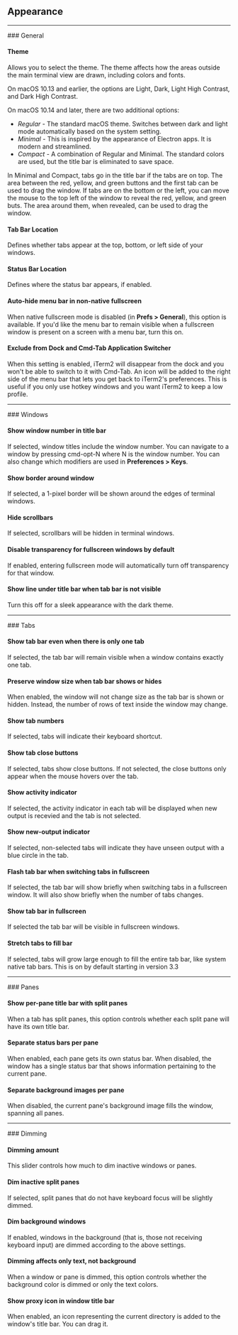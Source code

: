 ## Appearance

<hr>
### General

#### Theme
Allows you to select the theme. The theme affects how the areas outside the main terminal view are drawn, including colors and fonts.

On macOS 10.13 and earlier, the options are Light, Dark, Light High Contrast, and Dark High Contrast.

On macOS 10.14 and later, there are two additional options:

  * *Regular* - The standard macOS theme. Switches between dark and light mode automatically based on the system setting.
  * *Minimal* - This is inspired by the appearance of Electron apps. It is modern and streamlined.
  * *Compact* - A combination of Regular and Minimal. The standard colors are used, but the title bar is eliminated to save space.

In Minimal and Compact, tabs go in the title bar if the tabs are on top. The
area between the red, yellow, and green buttons and the first tab can be used
to drag the window. If tabs are on the bottom or the left, you can move the
mouse to the top left of the window to reveal the red, yellow, and green buts.
The area around them, when revealed, can be used to drag the window.

#### Tab Bar Location
Defines whether tabs appear at the top, bottom, or left side of your windows.

#### Status Bar Location
Defines where the status bar appears, if enabled.

#### Auto-hide menu bar in non-native fullscreen
When native fullscreen mode is disabled (in **Prefs > General**), this option is available. If you'd like the menu bar to remain visible when a fullscreen window is present on a screen with a menu bar, turn this on.

#### Exclude from Dock and Cmd-Tab Application Switcher
When this setting is enabled, iTerm2 will disappear from the dock and you won't be able to switch to it with Cmd-Tab. An icon will be added to the right side of the menu bar that lets you get back to iTerm2's preferences. This is useful if you only use hotkey windows and you want iTerm2 to keep a low profile.

<hr>
### Windows

#### Show window number in title bar
If selected, window titles include the window number. You can navigate to a window by pressing cmd-opt-N where N is the window number. You can also change which modifiers are used in **Preferences > Keys**.

#### Show border around window
If selected, a 1-pixel border will be shown around the edges of terminal windows.

#### Hide scrollbars
If selected, scrollbars will be hidden in terminal windows.

#### Disable transparency for fullscreen windows by default
If enabled, entering fullscreen mode will automatically turn off transparency for that window.

#### Show line under title bar when tab bar is not visible
Turn this off for a sleek appearance with the dark theme.

<hr>
### Tabs

#### Show tab bar even when there is only one tab
If selected, the tab bar will remain visible when a window contains exactly one tab.

#### Preserve window size when tab bar shows or hides
When enabled, the window will not change size as the tab bar is shown or hidden. Instead, the number of rows of text inside the window may change.

#### Show tab numbers
If selected, tabs will indicate their keyboard shortcut.

#### Show tab close buttons
If selected, tabs show close buttons. If not selected, the close buttons only appear when the mouse hovers over the tab.

#### Show activity indicator
If selected, the activity indicator in each tab will be displayed when new output is recevied and the tab is not selected.

#### Show new-output indicator
If selected, non-selected tabs will indicate they have unseen output with a blue circle in the tab.

#### Flash tab bar when switching tabs in fullscreen
If selected, the tab bar will show briefly when switching tabs in a fullscreen window. It will also show briefly when the number of tabs changes.

#### Show tab bar in fullscreen
If selected the tab bar will be visible in fullscreen windows.

#### Stretch tabs to fill bar
If selected, tabs will grow large enough to fill the entire tab bar, like system native tab bars. This is on by default starting in version 3.3

<hr>
### Panes

#### Show per-pane title bar with split panes
When a tab has split panes, this option controls whether each split pane will have its own title bar.

#### Separate status bars per pane
When enabled, each pane gets its own status bar. When disabled, the window has a single status bar that shows information pertaining to the current pane.

#### Separate background images per pane
When disabled, the current pane's background image fills the window, spanning all panes.

<hr>
### Dimming

#### Dimming amount
This slider controls how much to dim inactive windows or panes.

#### Dim inactive split panes
If selected, split panes that do not have keyboard focus will be slightly dimmed.

#### Dim background windows
If enabled, windows in the background (that is, those not receiving keyboard input) are dimmed according to the above settings.

#### Dimming affects only text, not background
When a window or pane is dimmed, this option controls whether the background color is dimmed or only the text colors.

#### Show proxy icon in window title bar
When enabled, an icon representing the current directory is added to the window's title bar. You can drag it.


